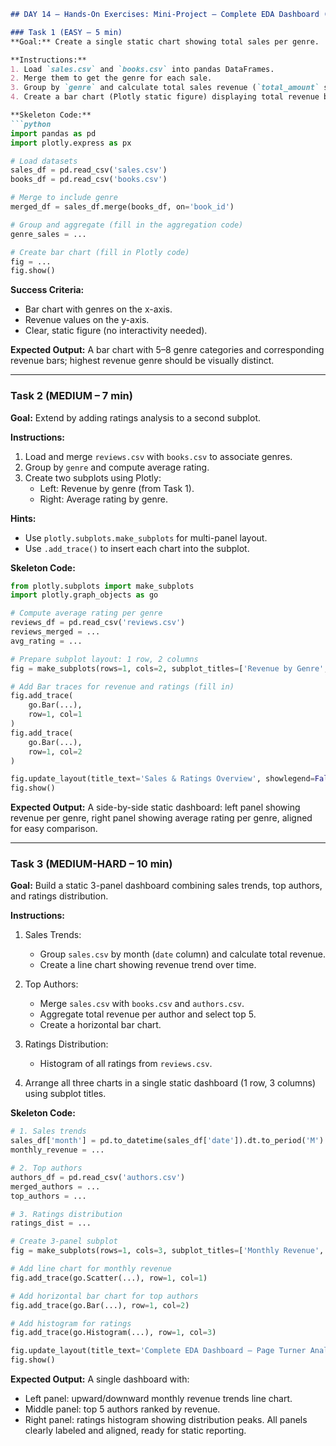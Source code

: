 ```markdown
## DAY 14 – Hands-On Exercises: Mini-Project – Complete EDA Dashboard (Static)

### Task 1 (EASY – 5 min)
**Goal:** Create a single static chart showing total sales per genre.

**Instructions:**
1. Load `sales.csv` and `books.csv` into pandas DataFrames.
2. Merge them to get the genre for each sale.
3. Group by `genre` and calculate total sales revenue (`total_amount` sum).
4. Create a bar chart (Plotly static figure) displaying total revenue by genre.

**Skeleton Code:**
```python
import pandas as pd
import plotly.express as px

# Load datasets
sales_df = pd.read_csv('sales.csv')
books_df = pd.read_csv('books.csv')

# Merge to include genre
merged_df = sales_df.merge(books_df, on='book_id')

# Group and aggregate (fill in the aggregation code)
genre_sales = ...

# Create bar chart (fill in Plotly code)
fig = ...
fig.show()
```

**Success Criteria:**
- Bar chart with genres on the x-axis.
- Revenue values on the y-axis.
- Clear, static figure (no interactivity needed).

**Expected Output:**
A bar chart with 5–8 genre categories and corresponding revenue bars; highest revenue genre should be visually distinct.


---

### Task 2 (MEDIUM – 7 min)
**Goal:** Extend by adding ratings analysis to a second subplot.

**Instructions:**
1. Load and merge `reviews.csv` with `books.csv` to associate genres.
2. Group by `genre` and compute average rating.
3. Create two subplots using Plotly:
   - Left: Revenue by genre (from Task 1).
   - Right: Average rating by genre.

**Hints:**
- Use `plotly.subplots.make_subplots` for multi-panel layout.
- Use `.add_trace()` to insert each chart into the subplot.

**Skeleton Code:**
```python
from plotly.subplots import make_subplots
import plotly.graph_objects as go

# Compute average rating per genre
reviews_df = pd.read_csv('reviews.csv')
reviews_merged = ...
avg_rating = ...

# Prepare subplot layout: 1 row, 2 columns
fig = make_subplots(rows=1, cols=2, subplot_titles=['Revenue by Genre', 'Average Rating by Genre'])

# Add Bar traces for revenue and ratings (fill in)
fig.add_trace(
    go.Bar(...),
    row=1, col=1
)
fig.add_trace(
    go.Bar(...),
    row=1, col=2
)

fig.update_layout(title_text='Sales & Ratings Overview', showlegend=False)
fig.show()
```

**Expected Output:**
A side-by-side static dashboard: left panel showing revenue per genre, right panel showing average rating per genre, aligned for easy comparison.


---

### Task 3 (MEDIUM-HARD – 10 min)
**Goal:** Build a static 3-panel dashboard combining sales trends, top authors, and ratings distribution.

**Instructions:**
1. Sales Trends:  
   - Group `sales.csv` by month (`date` column) and calculate total revenue.
   - Create a line chart showing revenue trend over time.
2. Top Authors:  
   - Merge `sales.csv` with `books.csv` and `authors.csv`.
   - Aggregate total revenue per author and select top 5.
   - Create a horizontal bar chart.
3. Ratings Distribution:  
   - Histogram of all ratings from `reviews.csv`.

4. Arrange all three charts in a single static dashboard (1 row, 3 columns) using subplot titles.

**Skeleton Code:**
```python
# 1. Sales trends
sales_df['month'] = pd.to_datetime(sales_df['date']).dt.to_period('M').astype(str)
monthly_revenue = ...

# 2. Top authors
authors_df = pd.read_csv('authors.csv')
merged_authors = ...
top_authors = ...

# 3. Ratings distribution
ratings_dist = ...

# Create 3-panel subplot
fig = make_subplots(rows=1, cols=3, subplot_titles=['Monthly Revenue', 'Top Authors by Revenue', 'Ratings Distribution'])

# Add line chart for monthly revenue
fig.add_trace(go.Scatter(...), row=1, col=1)

# Add horizontal bar chart for top authors
fig.add_trace(go.Bar(...), row=1, col=2)

# Add histogram for ratings
fig.add_trace(go.Histogram(...), row=1, col=3)

fig.update_layout(title_text='Complete EDA Dashboard – Page Turner Analytics', showlegend=False)
fig.show()
```

**Expected Output:**
A single dashboard with:
- Left panel: upward/downward monthly revenue trends line chart.
- Middle panel: top 5 authors ranked by revenue.
- Right panel: ratings histogram showing distribution peaks.
All panels clearly labeled and aligned, ready for static reporting.
```